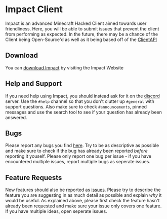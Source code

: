 # Impact Client

Impact is an advanced Minecraft Hacked Client aimed towards user friendliness.
Here, you will be able to submit issues that prevent the client from performing as expected.
In the future, there may be a chance of the Client being Open-Source'd as well as it being based off of the [ClientAPI]

## Download

You can [download Impact][download] by visiting the Impact Website

## Help and Support

If you need help using Impact, you should instead ask for it on the [discord] server. Use the `#help` channel so that you don't clutter up `#general` with support questions. Also make sure to check `#announcements`, pinned messages and use the search tool to see if your question has already been answered.

## Bugs

Please report any bugs you find [here][issues]. Try to be as descriptive as possible and make sure to check if the bug has already been reported _before_ reporting it youself. Please only report one bug per issue - if you have encountered multiple issues, report multiple bugs as seperate issues.

## Feature Requests

New features should also be reported as [issues]. Please try to describe the feature you are suggesting in as much detail as possible and explain _why_ it would be useful. As explained above, please first check the feature hasn't already been requested and make sure your issue only covers one feature. If you have multiple ideas, open seperate issues.

<!-- External links -->
[website]: https://impactdevelopment.github.io
[download]: https://impactdevelopment.github.io/#download
[discord]: discord.gg/YFhR2Ab

<!-- GitHub links -->
[issues]: /ImpactDevelopment/ImpactClient/issues
[ClientAPI]: /ZeroMemes/ClientAPI
